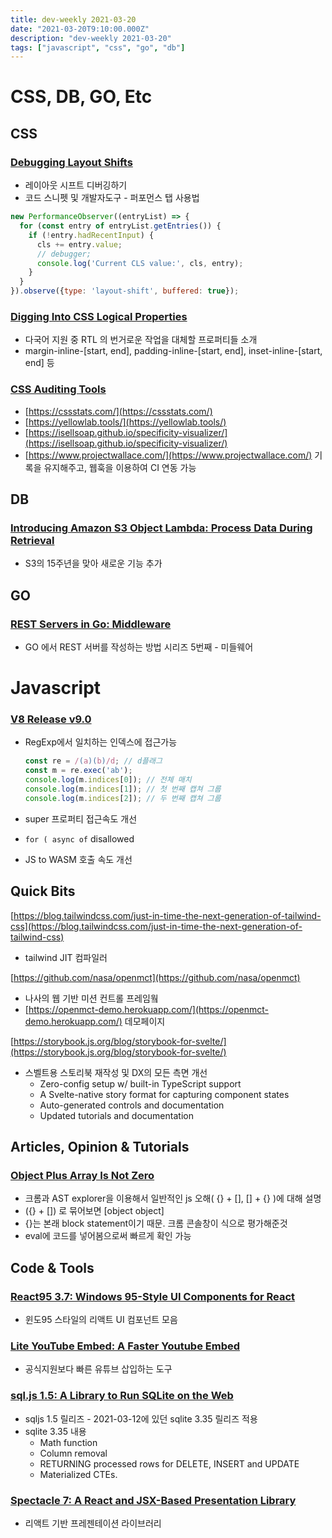 ```yaml
---
title: dev-weekly 2021-03-20
date: "2021-03-20T9:10:00.000Z"
description: "dev-weekly 2021-03-20"
tags: ["javascript", "css", "go", "db"]
---
```


# CSS, DB, GO, Etc

## CSS

### [Debugging Layout Shifts](https://web.dev/debugging-layout-shifts/)

- 레이아웃 시프트 디버깅하기
- 코드 스니펫 및 개발자도구 - 퍼포먼스 탭 사용법

```jsx
new PerformanceObserver((entryList) => {
  for (const entry of entryList.getEntries()) {
    if (!entry.hadRecentInput) {
      cls += entry.value;
      // debugger;
      console.log('Current CLS value:', cls, entry);
    }
  }
}).observe({type: 'layout-shift', buffered: true});
```

### [Digging Into CSS Logical Properties](https://ishadeed.com/article/css-logical-properties/)

- 다국어 지원 중 RTL 의 번거로운 작업을 대체할 프로퍼티들 소개
- margin-inline-[start, end], padding-inline-[start, end], inset-inline-[start, end] 등

### [CSS Auditing Tools](https://www.smashingmagazine.com/2021/03/css-auditing-tools/)

- [https://cssstats.com/](https://cssstats.com/)
- [https://yellowlab.tools/](https://yellowlab.tools/)
- [https://isellsoap.github.io/specificity-visualizer/](https://isellsoap.github.io/specificity-visualizer/)
- [https://www.projectwallace.com/](https://www.projectwallace.com/) 기록을 유지해주고, 웹훅을 이용하여 CI 연동 가능

## DB

### [Introducing Amazon S3 Object Lambda: Process Data During Retrieval](https://aws.amazon.com/ko/blogs/aws/introducing-amazon-s3-object-lambda-use-your-code-to-process-data-as-it-is-being-retrieved-from-s3/)

- S3의 15주년을 맞아 새로운 기능 추가

## GO

### [REST Servers in Go: Middleware](https://eli.thegreenplace.net/2021/rest-servers-in-go-part-5-middleware/)

- GO 에서 REST 서버를 작성하는 방법 시리즈 5번째 - 미들웨어

# Javascript

### [V8 Release v9.0](https://v8.dev/blog/v8-release-90)

- RegExp에서 일치하는 인덱스에 접근가능

    ```jsx
    const re = /(a)(b)/d; // d플래그
    const m = re.exec('ab');
    console.log(m.indices[0]); // 전체 매치
    console.log(m.indices[1]); // 첫 번째 캡쳐 그룹
    console.log(m.indices[2]); // 두 번째 캡쳐 그룹
    ```

- super 프로퍼티 접근속도 개선
- `for ( async of` disallowed
- JS to WASM 호출 속도 개선

## Quick Bits

[https://blog.tailwindcss.com/just-in-time-the-next-generation-of-tailwind-css](https://blog.tailwindcss.com/just-in-time-the-next-generation-of-tailwind-css)

- tailwind JIT 컴파일러

[https://github.com/nasa/openmct](https://github.com/nasa/openmct)

- 나사의 웹 기반 미션 컨트롤 프레임웤
- [https://openmct-demo.herokuapp.com/](https://openmct-demo.herokuapp.com/) 데모페이지

[https://storybook.js.org/blog/storybook-for-svelte/](https://storybook.js.org/blog/storybook-for-svelte/)

- 스벨트용 스토리북 재작성 및 DX의 모든 측면 개선
    - Zero-config setup w/ built-in TypeScript support
    - A Svelte-native story format for capturing component states
    - Auto-generated controls and documentation
    - Updated tutorials and documentation

## Articles, Opinion & Tutorials

### [Object Plus Array Is Not Zero](https://evinsellin.medium.com/object-plus-array-is-not-zero-ec4db710e7a5)

- 크롬과 AST explorer을 이용해서 일반적인 js 오해( {} + [], [] + {} )에 대해 설명
- ({} + []) 로 묶어보면 [object object]
- {}는 본래 block statement이기 때문. 크롬 콘솔창이 식으로 평가해준것
- eval에 코드를 넣어봄으로써 빠르게 확인 가능

## Code & Tools

### [React95 3.7: Windows 95-Style UI Components for React](https://github.com/arturbien/React95)

- 윈도95 스타일의 리액트 UI 컴포넌트 모음

### [Lite YouTube Embed: A Faster Youtube Embed](https://github.com/paulirish/lite-youtube-embed)

- 공식지원보다 빠른 유튜브 삽입하는 도구

### [sql.js 1.5: A Library to Run SQLite on the Web](https://github.com/sql-js/sql.js/releases/tag/v1.5.0)

- sqljs 1.5 릴리즈 - 2021-03-12에 있던 sqlite 3.35 릴리즈 적용
- sqlite 3.35 내용
    - Math function
    - Column removal
    - RETURNING processed rows for DELETE, INSERT and UPDATE
    - Materialized CTEs.

### [Spectacle 7: A React and JSX-Based Presentation Library](https://github.com/FormidableLabs/spectacle)

- 리액트 기반 프레젠테이션 라이브러리